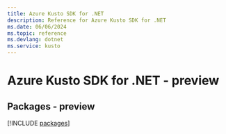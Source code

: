 ```yaml
---
title: Azure Kusto SDK for .NET
description: Reference for Azure Kusto SDK for .NET
ms.date: 06/06/2024
ms.topic: reference
ms.devlang: dotnet
ms.service: kusto
---
```

# Azure Kusto SDK for .NET - preview
## Packages - preview
[!INCLUDE [packages](kusto-index.md)]